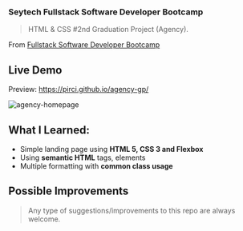 ### Seytech Fullstack Software Developer Bootcamp

> HTML & CSS #2nd Graduation Project (Agency).

From [Fullstack Software Developer Bootcamp](https://www.seytech.co/)

## Live Demo

Preview: https://pirci.github.io/agency-gp/

![agency-homepage](img/demo.gif)

## What I Learned:

- Simple landing page using **HTML 5, CSS 3 and Flexbox**
- Using **semantic HTML** tags, elements
- Multiple formatting with **common class usage**

## Possible Improvements

> Any type of suggestions/improvements to this repo are always welcome.
